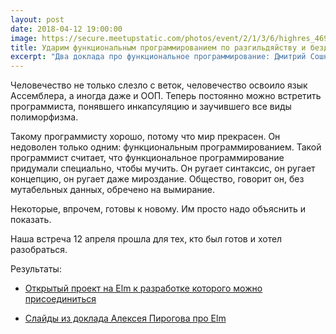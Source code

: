 ```yaml
---
layout: post
date: 2018-04-12 19:00:00
image: https://secure.meetupstatic.com/photos/event/2/1/3/6/highres_469688502.jpeg
title: Ударим функциональным программированием по разгильдяйству и бездорожью
excerpt: "Два доклада про функциональное программирование: Дмитрий Сошников про F#, Алексей Пирогов про Elm."
---
```


Человечество не только слезло с веток, человечество освоило язык Ассемблера, а иногда даже и ООП. Теперь постоянно можно встретить программиста, понявшего инкапсуляцию и заучившего все виды полиморфизма.

Такому программисту хорошо, потому что мир прекрасен. Он недоволен только одним: функциональным программированием. Такой программист считает, что функциональное программирование придумали специально, чтобы мучить. Он ругает синтаксис, он ругает концепцию, он ругает даже мироздание. Общество, говорит он, без мутабельных данных, обречено на вымирание.

Некоторые, впрочем, готовы к новому. Им просто надо объяснить и показать.

Наша встреча 12 апреля прошла для тех, кто был готов и хотел разобраться.

Результаты:

* [Открытый проект на Elm к разработке которого можно присоединиться](https://github.com/wunsh/docdog-engine/issues)

* [Слайды из доклада Алексея Пирогова про Elm](https://astynax.github.io/slides/elm-wtf.html)
